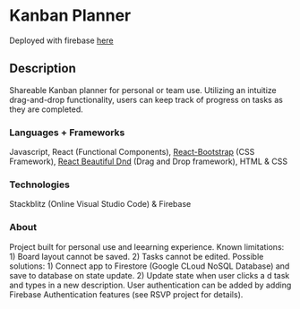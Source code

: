 # Kanban Planner

Deployed with firebase [here](https://kanban-39624.firebaseapp.com/?50689)

## Description

Shareable Kanban planner for personal or team use. Utilizing an intuitize drag-and-drop functionality, users can keep track of progress on tasks as they are completed.

### Languages + Frameworks

Javascript, React (Functional Components), [React-Bootstrap](https://react-bootstrap.github.io) (CSS Framework), [React Beautiful Dnd](https://github.com/atlassian/react-beautiful-dnd) (Drag and Drop framework), HTML & CSS 

### Technologies

Stackblitz (Online Visual Studio Code) & Firebase

### About

Project built for personal use and leearning experience. Known limitations: 1) Board layout cannot be saved. 2) Tasks cannot be edited. Possible solutions: 1) Connect app to Firestore (Google CLoud NoSQL Database) and save to database on state update. 2) Update state when user clicks a d task and types in a new description. User authentication can be added by adding Firebase Authentication features (see RSVP project for details).
